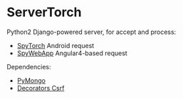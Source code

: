 # ServerTorch
Python2 Django-powered server, for accept and process:

* [SpyTorch](https://github.com/salvobertoncini/SpyTorch) Android request
* [SpyWebApp](https://github.com/salvobertoncini/SpyWebApp) Angular4-based request

Dependencies: 

* [PyMongo](https://api.mongodb.com/python/current/)
* [Decorators Csrf](https://docs.djangoproject.com/en/1.11/ref/csrf/)
